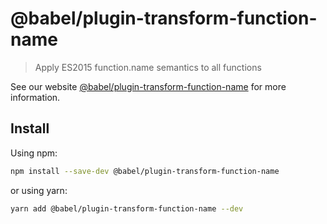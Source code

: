 # @babel/plugin-transform-function-name

> Apply ES2015 function.name semantics to all functions

See our website [@babel/plugin-transform-function-name](https://babeljs.io/docs/en/babel-plugin-transform-function-name)
for more information.

## Install

Using npm:

```sh
npm install --save-dev @babel/plugin-transform-function-name
```

or using yarn:

```sh
yarn add @babel/plugin-transform-function-name --dev
```
